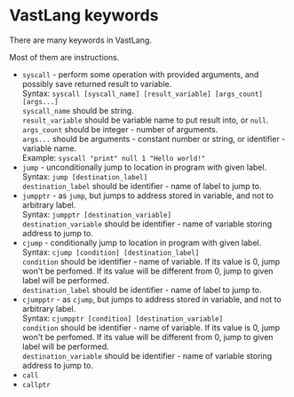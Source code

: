 # VastLang keywords

There are many keywords in VastLang.

Most of them are instructions.

 - `syscall` - perform some operation with provided arguments, and possibly save returned result to variable.  
   Syntax: `syscall [syscall_name] [result_variable] [args_count] [args...]`  
   `syscall_name` should be string.  
   `result_variable` should be variable name to put result into, or `null`.  
   `args_count` should be integer - number of arguments.  
   `args...` should be arguments - constant number or string, or identifier - variable name.  
   Example: `syscall "print" null 1 "Hello world!"`
 - `jump` - unconditionally jump to location in program with given label.  
   Syntax: `jump [destination_label]`  
   `destination_label` should be identifier - name of label to jump to.
 - `jumpptr` - as `jump`, but jumps to address stored in variable, and not to arbitrary label.  
   Syntax: `jumpptr [destination_variable]`  
   `destination_variable` should be identifier - name of variable storing address to jump to.
 - `cjump` - conditionally jump to location in program with given label.  
   Syntax: `cjump [condition] [destination_label]`  
   `condition` should be identifier - name of variable. If its value is 0, jump won't be perfomed. If its value will be different from 0, jump to given label will be performed.  
   `destination_label` should be identifier - name of label to jump to.
 - `cjumpptr` - as `cjump`, but jumps to address stored in variable, and not to arbitrary label.  
   Syntax: `cjumpptr [condition] [destination_variable]`  
   `condition` should be identifier - name of variable. If its value is 0, jump won't be perfomed. If its value will be different from 0, jump to given label will be performed.  
   `destination_variable` should be identifier - name of variable storing address to jump to.
 - `call`
 - `callptr`